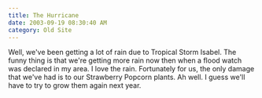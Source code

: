 ```yaml
---
title: The Hurricane
date: 2003-09-19 08:30:40 AM
category: Old Site
---
```


Well, we've been getting a lot of rain due to Tropical Storm Isabel. The funny thing is that we're getting more rain now then when a flood watch was declared in my area. I love the rain. Fortunately for us, the only damage that we've had is to our Strawberry Popcorn plants. Ah well. I guess we'll have to try to grow them again next year.
